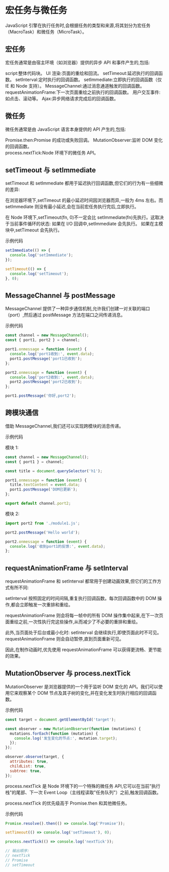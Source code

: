 # 宏任务与微任务

JavaScript 引擎在执行任务时,会根据任务的类型和来源,将其划分为宏任务（MacroTask）和微任务（MicroTask）。

## 宏任务

宏任务通常是由宿主环境（如浏览器）提供的异步 API 和事件产生的,包括:

script:整体代码块。
UI 渲染:页面的重绘和回流。
setTimeout:延迟执行的回调函数。
setInterval:定时执行的回调函数。
setImmediate:立即执行的回调函数（仅 IE 和 Node 支持）。
MessageChannel:通过消息通道触发的回调函数。
requestAnimationFrame:下一次页面重绘之前执行的回调函数。
用户交互事件:如点击、滚动等。
Ajax:异步网络请求完成后的回调函数。

## 微任务

微任务通常是由 JavaScript 语言本身提供的 API 产生的,包括:

Promise.then:Promise 的成功或失败回调。
MutationObserver:监听 DOM 变化的回调函数。  
process.nextTick:Node 环境下的微任务 API。

## setTimeout 与 setImmediate

setTimeout 和 setImmediate 都用于延迟执行回调函数,但它们的行为有一些细微的差异:

在浏览器环境下,setTimeout 的最小延迟时间因浏览器而异,一般为 4ms 左右。而 setImmediate 则没有最小延迟,会在当前宏任务执行完后,立即执行。

在 Node 环境下,setTimeout(fn, 0)不一定会比 setImmediate(fn)先执行。这取决于当前事件循环的状态:
如果在 I/O 回调中,setImmediate 会先执行。
如果在主模块中,setTimeout 会先执行。

示例代码

```javascript
setImmediate(() => {
  console.log('setImmediate');
});

setTimeout(() => {
  console.log('setTimeout');
}, 0);
```

## MessageChannel 与 postMessage

MessageChannel 提供了一种异步通信机制,允许我们创建一对关联的端口（port）,然后通过 postMessage 方法在端口之间传递消息。

示例代码

```javascript
const channel = new MessageChannel();
const { port1, port2 } = channel;

port1.onmessage = function (event) {
  console.log('port1收到:', event.data);
  port1.postMessage('port1已收到');
};

port2.onmessage = function (event) {
  console.log('port2收到:', event.data);
  port2.postMessage('port2已收到');
};

port1.postMessage('你好,port2');
```

## 跨模块通信

借助 MessageChannel,我们还可以实现跨模块的消息传递。

示例代码

模块 1:

```javascript
const channel = new MessageChannel();
const { port1 } = channel;

const title = document.querySelector('h1');

port1.onmessage = function (event) {
  title.textContent = event.data;
  port1.postMessage('DOM已更新');
};

export default channel.port2;
```

模块 2:

```javascript
import port2 from './module1.js';

port2.postMessage('Hello world');

port2.onmessage = function (event) {
  console.log('收到port1的反馈:', event.data);
};
```

## requestAnimationFrame 与 setInterval

requestAnimationFrame 和 setInterval 都常用于创建动画效果,但它们的工作方式有所不同:

setInterval 按照固定的时间间隔,重复执行回调函数。每次回调函数中的 DOM 操作,都会立即触发一次重排和重绘。

requestAnimationFrame 则会将每一帧中的所有 DOM 操作集中起来,在下一次页面重绘之前,一次性执行完这些操作,从而减少了不必要的重排和重绘。

此外,当页面处于后台或最小化时:
setInterval 会继续执行,即使页面此时不可见。
requestAnimationFrame 则会自动暂停,直到页面重新可见。

因此,在制作动画时,优先使用 requestAnimationFrame 可以获得更流畅、更节能的效果。

## MutationObserver 与 process.nextTick

MutationObserver 是浏览器提供的一个用于监听 DOM 变化的 API。我们可以使用它来观察某个 DOM 节点及其子树的变化,并在变化发生时执行相应的回调函数。

示例代码

```javascript
const target = document.getElementById('target');

const observer = new MutationObserver(function (mutations) {
  mutations.forEach(function (mutation) {
    console.log('发生变化的节点:', mutation.target);
  });
});

observer.observe(target, {
  attributes: true,
  childList: true,
  subtree: true,
});
```

process.nextTick 是 Node 环境下的一个特殊的微任务 API,它可以在当前"执行栈"的尾部、下一次 Event Loop（主线程读取"任务队列"）之前,触发回调函数。

process.nextTick 的优先级高于 Promise.then 和其他微任务。

示例代码

```javascript
Promise.resolve().then(() => console.log('Promise'));

setTimeout(() => console.log('setTimeout'), 0);

process.nextTick(() => console.log('nextTick'));

// 输出顺序:
// nextTick
// Promise
// setTimeout
```
